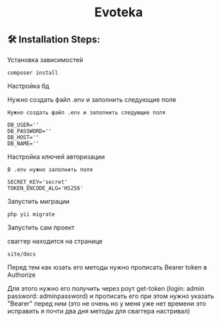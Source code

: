 <h1 align="center" id="title">Evoteka</h1>

<h2>🛠️ Installation Steps:</h2>

<p>Установка зависимостей</p>

```
composer install
```

<p>Настройка бд</p>
<p>Нужно создать файл .env и заполнить следующие поля</p>

```
Нужно создать файл .env и заполнить следующие поля
```

```
DB_USER='' 
DB_PASSWORD='' 
DB_HOST='' 
DB_NAME=''
```

<p>Настройка ключей авторизации</p>

```
В .env нужно заполнить поля
```

```
SECRET_KEY='secret' 
TOKEN_ENCODE_ALG='HS256'
```

<p>Запустить миграции</p>

```
php yii migrate
```

<p>Запустить сам проект</p>

<p>сваггер находится на странице</p>

```
site/docs
```

<p>Перед тем как юзать его методы нужно прописать Bearer token в Authorize</p>

<p>
Для этого нужно его получить через роут get-token (login: admin password: adminpassword)
и прописать его при этом нужно указать "Bearer" перед ним (это не очень но у меня уже нет времени это исправить я почти два дня методы для сваггера настривал)
</p>

